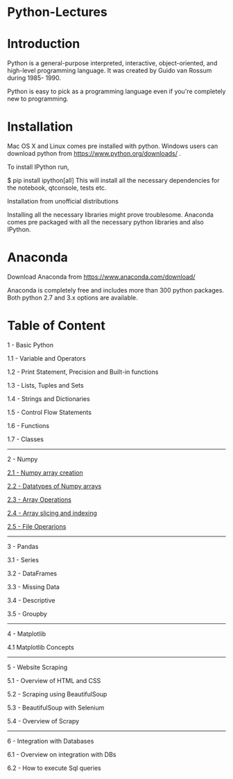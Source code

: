 # Python-Lectures

# Introduction

Python is a general-purpose interpreted, interactive, object-oriented, and high-level programming language. It was created by Guido van Rossum during 1985- 1990. 

Python is easy to pick as a programming language even if you're completely new to programming.

# Installation

Mac OS X and Linux comes pre installed with python. Windows users can download python from https://www.python.org/downloads/ .

To install IPython run,

$ pip install ipython[all]
This will install all the necessary dependencies for the notebook, qtconsole, tests etc.

Installation from unofficial distributions

Installing all the necessary libraries might prove troublesome. Anaconda comes pre packaged with all the necessary python libraries and also IPython.

# Anaconda

Download Anaconda from https://www.anaconda.com/download/

Anaconda is completely free and includes more than 300 python packages. Both python 2.7 and 3.x options are available.

# Table of Content

1 - Basic Python

  1.1 - Variable and Operators 
  
  1.2 - Print Statement, Precision and Built-in functions 
  
  1.3 - Lists, Tuples and Sets

  1.4 - Strings and Dictionaries

  1.5 - Control Flow Statements

  1.6 - Functions

  1.7 - Classes

----------------------------------------------------------------

2 - Numpy
  
  [2.1 - Numpy array creation](https://github/kishi001/Python-Lectures/blob/master/Numpy/1-Numpy-array-creation-finished.ipynb)
  
  [2.2 - Datatypes of Numpy arrays](https://github.com/kishi001/Python-Lectures/blob/master/Numpy/2-Datatypes-of-Numpy-arrays-finished.ipynb)
  
  [2.3 - Array Operations](https://github/kishi001/Python-Lectures/blob/master/Numpy/3-Array-Operations-finished.ipynb)
  
  [2.4 - Array slicing and indexing](https://github/kishi001/Python-Lectures/blob/master/Numpy/4-Arrays-slicing-and-indexing-finished.ipynb)
  
  [2.5 - File Operarions](https://github/kishi001/Python-Lectures/blob/master/Numpy/5-File-Operations-finished.ipynb)
  
---------------------------------------------------------------- 
  
 3 - Pandas
 
  3.1 - Series
  
  3.2 - DataFrames
  
  3.3 - Missing Data
  
  3.4 - Descriptive
  
  3.5 - Groupby
  
---------------------------------------------------------------- 

 4 - Matplotlib
  
  4.1 Matplotlib Concepts  
 
----------------------------------------------------------------
 
 5 - Website Scraping
 
  5.1 - Overview of HTML and CSS
  
  5.2 - Scraping using BeautifulSoup
  
  5.3 - BeautifulSoup with Selenium
  
  5.4 - Overview of Scrapy
 
 ----------------------------------------------------------------
 
 6 - Integration with Databases
  
  6.1 - Overview on integration with DBs
  
  6.2 - How to execute Sql queries 

